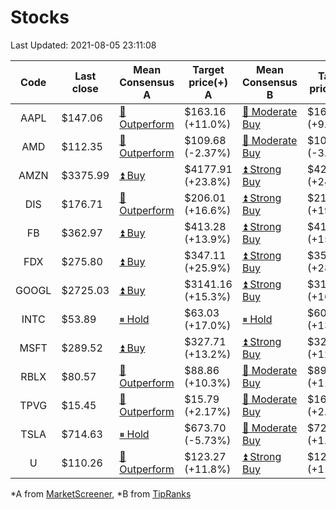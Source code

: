 # Stocks
Last Updated: 2021-08-05 23:11:08

|Code|Last close|Mean Consensus A|Target price(+) A|Mean Consensus B|Target price(+) B|
|:--:|-|-|-|-|-|
|AAPL|$147.06|[🔼 Outperform](https://m.marketscreener.com/quote/stock/-4849/)|$163.16 (+11.0%)|[🔼 Moderate Buy](https://www.tipranks.com/stocks/aapl/forecast)|$161.72 (+9.97%)|
|AMD|$112.35|[🔼 Outperform](https://m.marketscreener.com/quote/stock/-19475876/)|$109.68 (-2.37%)|[🔼 Moderate Buy](https://www.tipranks.com/stocks/amd/forecast)|$107.93 (-3.93%)|
|AMZN|$3375.99|[⏫ Buy](https://m.marketscreener.com/quote/stock/-12864605/)|$4177.91 (+23.8%)|[⏫ Strong Buy](https://www.tipranks.com/stocks/amzn/forecast)|$4217.71 (+24.80%)|
|DIS|$176.71|[🔼 Outperform](https://m.marketscreener.com/quote/stock/-4842/)|$206.01 (+16.6%)|[⏫ Strong Buy](https://www.tipranks.com/stocks/dis/forecast)|$210.67 (+19.89%)|
|FB|$362.97|[⏫ Buy](https://m.marketscreener.com/quote/stock/-10547141/)|$413.28 (+13.9%)|[⏫ Strong Buy](https://www.tipranks.com/stocks/fb/forecast)|$415.93 (+15.02%)|
|FDX|$275.80|[⏫ Buy](https://m.marketscreener.com/quote/stock/-12585/)|$347.11 (+25.9%)|[⏫ Strong Buy](https://www.tipranks.com/stocks/fdx/forecast)|$355.45 (+28.33%)|
|GOOGL|$2725.03|[⏫ Buy](https://m.marketscreener.com/quote/stock/-24203373/)|$3141.16 (+15.3%)|[⏫ Strong Buy](https://www.tipranks.com/stocks/googl/forecast)|$3146.00 (+16.41%)|
|INTC|$53.89|[⏸ Hold](https://m.marketscreener.com/quote/stock/-4829/)|$63.03 (+17.0%)|[⏸ Hold](https://www.tipranks.com/stocks/intc/forecast)|$60.86 (+13.27%)|
|MSFT|$289.52|[⏫ Buy](https://m.marketscreener.com/quote/stock/-4835/)|$327.71 (+13.2%)|[⏫ Strong Buy](https://www.tipranks.com/stocks/msft/forecast)|$322.75 (+12.00%)|
|RBLX|$80.57|[🔼 Outperform](https://m.marketscreener.com/quote/stock/-117793644/)|$88.86 (+10.3%)|[🔼 Moderate Buy](https://www.tipranks.com/stocks/rblx/forecast)|$89.33 (+11.13%)|
|TPVG|$15.45|[🔼 Outperform](https://m.marketscreener.com/quote/stock/-15933327/)|$15.79 (+2.17%)|[🔼 Moderate Buy](https://www.tipranks.com/stocks/tpvg/forecast)|$16.00 (+2.24%)|
|TSLA|$714.63|[⏸ Hold](https://m.marketscreener.com/quote/stock/-6344549/)|$673.70 (-5.73%)|[🔼 Moderate Buy](https://www.tipranks.com/stocks/tsla/forecast)|$724.43 (+1.09%)|
|U|$110.26|[🔼 Outperform](https://m.marketscreener.com/quote/stock/-112492634/)|$123.27 (+11.8%)|[⏫ Strong Buy](https://www.tipranks.com/stocks/u/forecast)|$122.57 (+11.23%)|


*A from [MarketScreener](https://www.marketscreener.com), *B from [TipRanks](https://www.tipranks.com)
